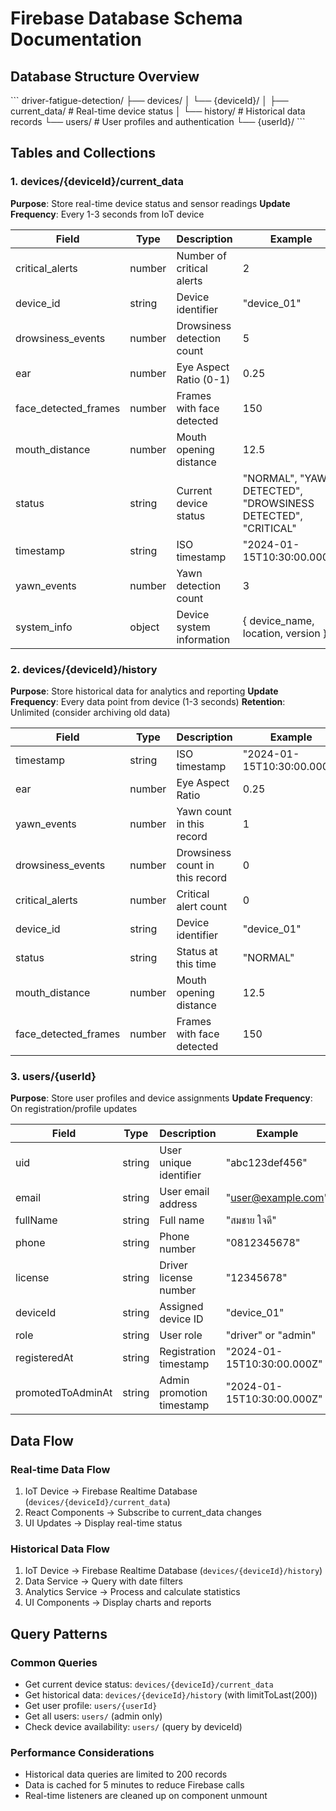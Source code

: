 # Firebase Database Schema Documentation

## Database Structure Overview

\`\`\`
driver-fatigue-detection/
├── devices/
│   └── {deviceId}/
│       ├── current_data/          # Real-time device status
│       └── history/               # Historical data records
└── users/                         # User profiles and authentication
    └── {userId}/
\`\`\`

## Tables and Collections

### 1. devices/{deviceId}/current_data
**Purpose**: Store real-time device status and sensor readings
**Update Frequency**: Every 1-3 seconds from IoT device

| Field | Type | Description | Example |
|-------|------|-------------|---------|
| critical_alerts | number | Number of critical alerts | 2 |
| device_id | string | Device identifier | "device_01" |
| drowsiness_events | number | Drowsiness detection count | 5 |
| ear | number | Eye Aspect Ratio (0-1) | 0.25 |
| face_detected_frames | number | Frames with face detected | 150 |
| mouth_distance | number | Mouth opening distance | 12.5 |
| status | string | Current device status | "NORMAL", "YAWN DETECTED", "DROWSINESS DETECTED", "CRITICAL" |
| timestamp | string | ISO timestamp | "2024-01-15T10:30:00.000Z" |
| yawn_events | number | Yawn detection count | 3 |
| system_info | object | Device system information | { device_name, location, version } |

### 2. devices/{deviceId}/history
**Purpose**: Store historical data for analytics and reporting
**Update Frequency**: Every data point from device (1-3 seconds)
**Retention**: Unlimited (consider archiving old data)

| Field | Type | Description | Example |
|-------|------|-------------|---------|
| timestamp | string | ISO timestamp | "2024-01-15T10:30:00.000Z" |
| ear | number | Eye Aspect Ratio | 0.25 |
| yawn_events | number | Yawn count in this record | 1 |
| drowsiness_events | number | Drowsiness count in this record | 0 |
| critical_alerts | number | Critical alert count | 0 |
| device_id | string | Device identifier | "device_01" |
| status | string | Status at this time | "NORMAL" |
| mouth_distance | number | Mouth opening distance | 12.5 |
| face_detected_frames | number | Frames with face detected | 150 |

### 3. users/{userId}
**Purpose**: Store user profiles and device assignments
**Update Frequency**: On registration/profile updates

| Field | Type | Description | Example |
|-------|------|-------------|---------|
| uid | string | User unique identifier | "abc123def456" |
| email | string | User email address | "user@example.com" |
| fullName | string | Full name | "สมชาย ใจดี" |
| phone | string | Phone number | "0812345678" |
| license | string | Driver license number | "12345678" |
| deviceId | string | Assigned device ID | "device_01" |
| role | string | User role | "driver" or "admin" |
| registeredAt | string | Registration timestamp | "2024-01-15T10:30:00.000Z" |
| promotedToAdminAt | string | Admin promotion timestamp | "2024-01-15T10:30:00.000Z" |

## Data Flow

### Real-time Data Flow
1. IoT Device → Firebase Realtime Database (`devices/{deviceId}/current_data`)
2. React Components → Subscribe to current_data changes
3. UI Updates → Display real-time status

### Historical Data Flow
1. IoT Device → Firebase Realtime Database (`devices/{deviceId}/history`)
2. Data Service → Query with date filters
3. Analytics Service → Process and calculate statistics
4. UI Components → Display charts and reports

## Query Patterns

### Common Queries
- Get current device status: `devices/{deviceId}/current_data`
- Get historical data: `devices/{deviceId}/history` (with limitToLast(200))
- Get user profile: `users/{userId}`
- Get all users: `users/` (admin only)
- Check device availability: `users/` (query by deviceId)

### Performance Considerations
- Historical data queries are limited to 200 records
- Data is cached for 5 minutes to reduce Firebase calls
- Real-time listeners are cleaned up on component unmount

